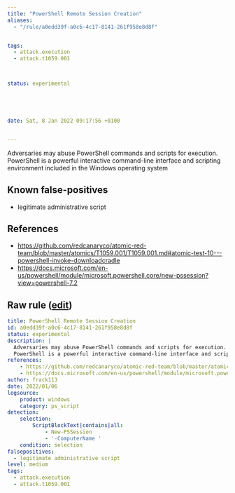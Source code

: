 ```yaml
---
title: "PowerShell Remote Session Creation"
aliases:
  - "/rule/a0edd39f-a0c6-4c17-8141-261f958e8d8f"


tags:
  - attack.execution
  - attack.t1059.001



status: experimental





date: Sat, 8 Jan 2022 09:17:56 +0100


---
```


Adversaries may abuse PowerShell commands and scripts for execution.
PowerShell is a powerful interactive command-line interface and scripting environment included in the Windows operating system


<!--more-->


## Known false-positives

* legitimate administrative script



## References

* https://github.com/redcanaryco/atomic-red-team/blob/master/atomics/T1059.001/T1059.001.md#atomic-test-10---powershell-invoke-downloadcradle
* https://docs.microsoft.com/en-us/powershell/module/microsoft.powershell.core/new-pssession?view=powershell-7.2


## Raw rule ([edit](https://github.com/SigmaHQ/sigma/edit/master/rules/windows/powershell/powershell_script/posh_ps_remote_session_creation.yml))
```yaml
title: PowerShell Remote Session Creation
id: a0edd39f-a0c6-4c17-8141-261f958e8d8f
status: experimental
description: |
  Adversaries may abuse PowerShell commands and scripts for execution.
  PowerShell is a powerful interactive command-line interface and scripting environment included in the Windows operating system
references:
    - https://github.com/redcanaryco/atomic-red-team/blob/master/atomics/T1059.001/T1059.001.md#atomic-test-10---powershell-invoke-downloadcradle
    - https://docs.microsoft.com/en-us/powershell/module/microsoft.powershell.core/new-pssession?view=powershell-7.2
author: frack113
date: 2022/01/06
logsource:
    product: windows
    category: ps_script
detection:
    selection:
        ScriptBlockText|contains|all:
            - New-PSSession
            - '-ComputerName '
    condition: selection
falsepositives:
  - legitimate administrative script
level: medium
tags:
  - attack.execution
  - attack.t1059.001

```
